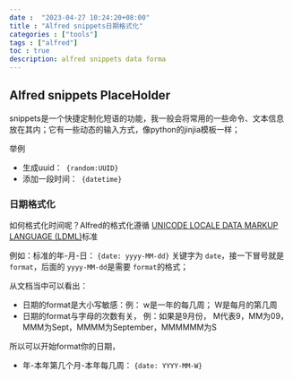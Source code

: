 ```yaml
---
date :  "2023-04-27 10:24:20+08:00"
title : "Alfred snippets日期格式化" 
categories : ["tools"] 
tags : ["alfred"] 
toc : true
description: alfred snippets data forma
---
```




## Alfred snippets PlaceHolder

snippets是一个快捷定制化短语的功能，我一般会将常用的一些命令、文本信息放在其内；它有一些动态的输入方式，像python的jinjia模板一样；

举例

- 生成uuid：` {random:UUID}`
- 添加一段时间：` {datetime}`

### 日期格式化

如何格式化时间呢？Alfred的格式化遵循 [UNICODE LOCALE DATA MARKUP LANGUAGE (LDML)](https://www.unicode.org/reports/tr35/tr35-31/tr35-dates.html#Date_Field_Symbol_Table)标准

例如：标准的年-月-日： `{date: yyyy-MM-dd}` 关键字为 `date`，接一下冒号就是 `format`，后面的 `yyyy-MM-dd`是需要 `format`的格式；

从文档当中可以看出：

- 日期的format是大小写敏感：例： w是一年的每几周； W是每月的第几周
- 日期的format与字母的次数有关， 例：如果是9月份， M代表9，MM为09，MMM为Sept，MMMM为September，MMMMMM为S

所以可以开始format你的日期，

- 年-本年第几个月-本年每几周： `{date: YYYY-MM-W}`